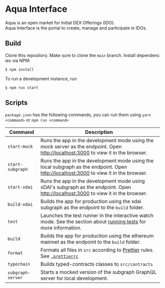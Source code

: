 # Aqua Interface

Aqua is an open market for Initial DEX Offerings (IDO). Aqua Interface is the portal to create, manage and participate in IDOs.

## Build

Clone this repository. Make sure to clone the `main` branch. Install dependencies via NPM:

```
$ npm install
```

To run a development instance, run

```
$ npm run start
```

## Scripts

`package.json` has the following commands, you can run them using `yarn <command>` or `npm run <command>`

| Command           | Description                                                                                                                                                                         |
| ----------------- | ----------------------------------------------------------------------------------------------------------------------------------------------------------------------------------- |
| `start-mock`      | Runs the app in the development mode using the mock server as the endpoint. Open [http://localhost:3000](http://localhost:3000) to view it in the browser.                          |
| `start-subgraph`  | Runs the app in the development mode using the local subgraph as the endpoint. Open [http://localhost:3000](http://localhost:3000) to view it in the browser.                       |
| `start-xdai`      | Runs the app in the development mode using xDAI's subgraph as the endpoint. Open [http://localhost:3000](http://localhost:3000) to view it in the browser.                          |
| `build-xdai`      | Builds the app for production using the xdai subgraph as the endpoint to the `build` folder.                                                                                        |
| `test`            | Launches the test runner in the interactive watch mode. See the section about [running tests](https://facebook.github.io/create-react-app/docs/running-tests) for more information. |
| `build`           | Builds the app for production using the ethereum mainnet as the endpoint to the `build` folder.                                                                                     |
| `format`          | Formats all files in `src` according to [Prettier](https://prettier.io/) rules. See [`.prettierrc`](.prettierrc)                                                                    |
| `typechain`       | Builds typed-contracts classes to `src/contracts`                                                                                                                                   |
| `subgraph-server` | Starts a mocked version of the subgraph GraphQL server for local development.                                                                                                       |
